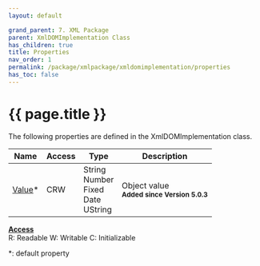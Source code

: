 ```yaml
---
layout: default

grand_parent: 7. XML Package
parent: XmlDOMImplementation Class
has_children: true
title: Properties
nav_order: 1
permalink: /package/xmlpackage/xmldomimplementation/properties
has_toc: false
---
```

# {{ page.title }}

The following properties are defined in the XmlDOMImplementation class.

|Name       | Access | Type   | Description |
|----------	|--------|--------|-------------|
| [Value](/package/xmlpackage/xmldomimplementation/properties/value)* | CRW | String<br>Number<br>Fixed<br>Date<br>UString | Object value<br>**<small>Added since Version 5.0.3</small>** |

<u><b>Access</b></u><br>
R: Readable
W: Writable
C: Initializable

*: default property

